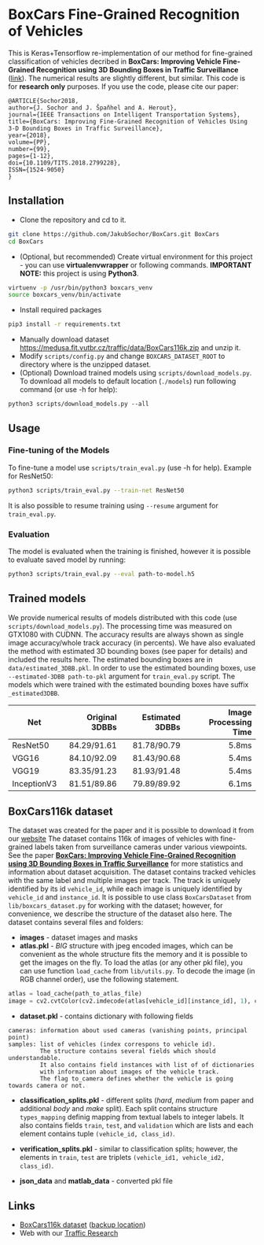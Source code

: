 # BoxCars Fine-Grained Recognition of Vehicles
This is Keras+Tensorflow re-implementation of our method for fine-grained classification of vehicles decribed in **BoxCars: Improving Vehicle Fine-Grained Recognition using 3D Bounding Boxes in Traffic Surveillance** ([link](https://doi.org/10.1109/TITS.2018.2799228)).
The numerical results are slightly different, but similar. This code is for **research only** purposes.
If you use the code, please cite our paper:
```
@ARTICLE{Sochor2018, 
author={J. Sochor and J. Špaňhel and A. Herout}, 
journal={IEEE Transactions on Intelligent Transportation Systems}, 
title={BoxCars: Improving Fine-Grained Recognition of Vehicles Using 3-D Bounding Boxes in Traffic Surveillance}, 
year={2018}, 
volume={PP}, 
number={99}, 
pages={1-12}, 
doi={10.1109/TITS.2018.2799228}, 
ISSN={1524-9050}
}
```

## Installation

* Clone the repository and cd to it.

```bash
git clone https://github.com/JakubSochor/BoxCars.git BoxCars
cd BoxCars
```
* (Optional, but recommended) Create virtual environment for this project - you can use **virtualenvwrapper** or following commands. **IMPORTANT NOTE:** this project is using **Python3**.

```bash
virtuenv -p /usr/bin/python3 boxcars_venv
source boxcars_venv/bin/activate
```

* Install required packages 

```bash
pip3 install -r requirements.txt 
```

* Manually download dataset https://medusa.fit.vutbr.cz/traffic/data/BoxCars116k.zip and unzip it.
* Modify `scripts/config.py` and change `BOXCARS_DATASET_ROOT` to directory where is the unzipped dataset.
* (Optional) Download trained models using `scripts/download_models.py`. To download all models to default location (`./models`) run following command (or use -h for help):

```base
python3 scripts/download_models.py --all
``` 


## Usage
### Fine-tuning of the Models
To fine-tune a model use `scripts/train_eval.py` (use -h for help). Example for ResNet50:
```bash
python3 scripts/train_eval.py --train-net ResNet50 
```
It is also possible to resume training using `--resume` argument for `train_eval.py`.

### Evaluation
The model is evaluated when the training is finished, however it is possible to evaluate saved model by running:
```bash
python3 scripts/train_eval.py --eval path-to-model.h5
```


## Trained models
We provide numerical results of models distributed with this code (use `scripts/download_models.py`). 
The processing time was measured on GTX1080 with CUDNN. The accuracy results are always shown as single image accuracy/whole track accuracy (in percents). 
We have also evaluated the method with estimated 3D bounding boxes (see paper for details) and included the results here. 
The estimated bounding boxes are in `data/estimated_3DBB.pkl`. In order to use the estimated bounding boxes, use `--estimated-3DBB path-to-pkl` argument for `train_eval.py` script.
The models which were trained with the estimated bounding boxes have suffix `_estimated3DBB`.  

Net | Original 3DBBs | Estimated 3DBBs | Image Processing Time
----|---------------:|---------------:|---------------------:
ResNet50 |  84.29/91.61 | 81.78/90.79  | 5.8ms
VGG16 | 84.10/92.09 | 81.43/90.68 | 5.4ms
VGG19 | 83.35/91.23 | 81.93/91.48  | 5.4ms
InceptionV3 | 81.51/89.86 | 79.89/89.92 | 6.1ms


## BoxCars116k dataset
The dataset was created for the paper and it is possible to download it from our [website](https://medusa.fit.vutbr.cz/traffic/data/BoxCars116k.zip)
The dataset contains 116k of images of vehicles with fine-grained labels taken from surveillance cameras under various viewpoints. 
See the paper [**BoxCars: Improving Vehicle Fine-Grained Recognition using 3D Bounding Boxes in Traffic Surveillance**](https://doi.org/10.1109/TITS.2018.2799228) for more statistics and information about dataset acquisition.
The dataset contains tracked vehicles with the same label and multiple images per track. The track is uniquely identified by its id `vehicle_id`, while each image is uniquely identified by `vehicle_id` and `instance_id`. It is possible to use class `BoxCarsDataset` from `lib/boxcars_dataset.py` for working with the dataset; however, for convenience, we describe the structure of the dataset also here. 
The dataset contains several files and folders:
* **images** - dataset images and masks 
* **atlas.pkl** - *BIG* structure with jpeg encoded images, which can be convenient as the whole structure fits the memory and it is possible to get the images on the fly. To load the atlas (or any other pkl file), you can use function `load_cache` from `lib/utils.py`. To decode the image (in RGB channel order), use the following statement.
```python
atlas = load_cache(path_to_atlas_file)
image = cv2.cvtColor(cv2.imdecode(atlas[vehicle_id][instance_id], 1), cv2.COLOR_BGR2RGB)
```

* **dataset.pkl** - contains dictionary with following fields
```
cameras: information about used cameras (vanishing points, principal point)
samples: list of vehicles (index correspons to vehicle id). 
		 The structure contains several fields which should understandable. 
		 It also contains field instances with list of of dictionaries 
		 with information about images of the vehicle track. 
		 The flag to_camera defines whether the vehicle is going towards camera or not. 
```

* **classification_splits.pkl** - different splits (*hard*, *medium* from paper and additional *body* and *make* split). Each split contains structure `types_mapping` definig mapping from textual labels to integer labels. It also contains fields `train`, `test`, and `validation` which are lists and each element contains tuple `(vehicle_id, class_id)`.

* **verification_splits.pkl** - similar to classification splits; however, the elements in `train`, `test` are triplets `(vehicle_id1, vehicle_id2, class_id)`.

* **json_data** and **matlab_data** - converted pkl file


## Links 
* [BoxCars116k dataset](https://medusa.fit.vutbr.cz/traffic/data/BoxCars116k.zip) ([backup location](https://drive.google.com/file/d/19LHLOmmVyUS1R4ypwByfrV8KQWnz2GDT/view?usp=sharing))
* Web with our [Traffic Research](https://medusa.fit.vutbr.cz/traffic/)
